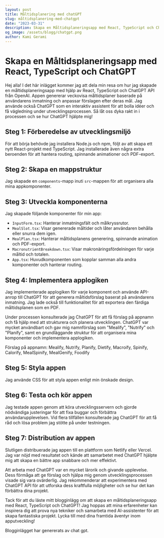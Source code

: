 ```yaml
---
layout: post
title: Måltidsplanering med chatGPT
slug: måltidsplanering-med-chatgpt
date: "2023-03-31"
description: Skapa en Måltidsplaneringsapp med React, TypeScript och ChatGPT
og_image: /assets/blogg/chatgpt.png
author: Kami Gerami
---
```


# Skapa en Måltidsplaneringsapp med React, TypeScript och ChatGPT

Hej alla! I det här inlägget kommer jag att dela min resa om hur jag skapade en måltidsplaneringsapp med hjälp av React, TypeScript och ChatGPT API från OpenAI. Appen genererar veckovisa måltidsplaner baserade på användarens inmatning och anpassar förslagen efter deras mål. Jag använde också ChatGPT som en interaktiv assistent för att bolla idéer och få vägledning under utvecklingsprocessen. Så låt oss dyka rakt in i processen och se hur ChatGPT hjälpte mig!

## Steg 1: Förberedelse av utvecklingsmiljö

För att börja behövde jag installera Node.js och npm, följt av att skapa ett nytt React-projekt med TypeScript. Jag installerade även några extra beroenden för att hantera routing, spinnande animationer och PDF-export.

## Steg 2: Skapa en mappstruktur

Jag skapade en `components`-mapp inuti `src`-mappen för att organisera alla mina appkomponenter.

## Steg 3: Utveckla komponenterna

Jag skapade följande komponenter för min app:

- `InputForm.tsx`: Hanterar inmatningsfält och målkryssrutor.
- `MealSlot.tsx`: Visar genererade måltider och låter användaren behålla eller snurra dem igen.
- `MealPlan.tsx`: Hanterar måltidsplanens generering, spinnande animation och PDF-export.
- `MacronutrientBreakdown.tsx`: Visar makronäringsfördelningen för varje måltid och totalen.
- `App.tsx`: Huvudkomponenten som kopplar samman alla andra komponenter och hanterar routing.

## Steg 4: Implementera applogiken

Jag implementerade applogiken för varje komponent och använde API-anrop till ChatGPT för att generera måltidsförslag baserat på användarens inmatning. Jag lade också till funktionalitet för att exportera den färdiga måltidsplanen som en PDF.

Under processen konsulterade jag ChatGPT för att få förslag på appnamn och få hjälp med att strukturera och planera utvecklingen. ChatGPT var mycket användbart och gav mig namnförslag som "Mealify", "Nutrify" och "Planify", samt en grundläggande struktur för att organisera mina komponenter och implementera applogiken.

Förslag på appnamn: Mealify, Nutrify, Planify, Dietify, Macroify, Spinify, Calorify, MealSpinify, MealGenify, Foodify

## Steg 5: Styla appen

Jag använde CSS för att styla appen enligt min önskade design.

## Steg 6: Testa och kör appen

Jag testade appen genom att köra utvecklingsservern och gjorde nödvändiga justeringar för att fixa buggar och förbättra användarupplevelsen. Vid flera tillfällen konsulterade jag ChatGPT för att få råd och lösa problem jag stötte på under testningen.

## Steg 7: Distribution av appen

Slutligen distribuerade jag appen till en plattform som Netlify eller Vercel. Jag var nöjd med resultatet och kände att samarbetet med ChatGPT hjälpte mig att skapa en bättre app snabbare och mer effektivt.

Att arbeta med ChatGPT var en mycket lärorik och givande upplevelse. Dess förmåga att ge förslag och hjälpa mig genom utvecklingsprocessen visade sig vara ovärderlig. Jag rekommenderar att experimentera med ChatGPT API för att utforska dess kraftfulla möjligheter och se hur det kan förbättra dina projekt.

Tack för att du läste mitt blogginlägg om att skapa en måltidsplaneringsapp med React, TypeScript och ChatGPT! Jag hoppas att mina erfarenheter kan inspirera dig att prova nya tekniker och samarbeta med AI-assistenter för att skapa fantastiska projekt. Lycka till med dina framtida äventyr inom apputveckling!

Blogginlägget har genererats av chat gpt.
